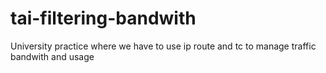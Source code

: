 # tai-filtering-bandwith
University practice where we have to use ip route and tc to manage traffic bandwith and usage
